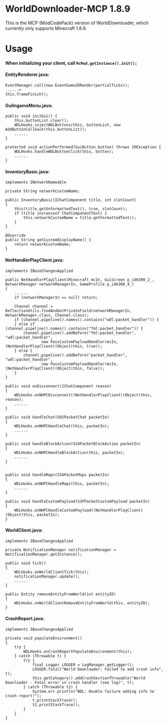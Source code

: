 # WorldDownloader-MCP 1.8.9
This is the MCP (ModCodePack) version of WorldDownloader, which currently only supports Minecraft 1.8.9.

# Usage

#### When initializing your client, call `McMod.getInstance().init();`

#### EntityRenderer.java:
    EventManager.call(new EventGame2DRender(partialTicks));
    ......>
    this.frameFinish();

#### GuiIngameMenu.java:

    public void initGui() {
        this.buttonList.clear();
        WDLHooks.injectWDLButtons(this, buttonList, new AddButtonCallback(this.buttonList));
        ......
    }

    protected void actionPerformed(GuiButton button) throws IOException {
        WDLHooks.handleWDLButtonClick(this, button);
        ......
    }

#### InventoryBasic.java:
    implements INetworkNameable

    private String networkCustomName;
        
    public InventoryBasic(IChatComponent title, int slotCount)
    {
        this(title.getUnformattedText(), true, slotCount);
        if (title instanceof ChatComponentText) {
            this.networkCustomName = title.getFormattedText();
        }
    }
    
    @Override
    public String getCustomDisplayName() {
        return networkCustomName;
    }

#### NetHandlerPlayClient.java:
    implements IBaseChangesApplied

    public NetHandlerPlayClient(Minecraft mcIn, GuiScreen p_i46300_2_, NetworkManager networkManagerIn, GameProfile p_i46300_4_)
    {
        ......
        if (networkManagerIn == null) return;

        Channel channel = ReflectionUtils.findAndGetPrivateField(networkManagerIn, NetworkManager.class, Channel.class);
        if (channel.pipeline().names().contains("wdl:packet_handler")) {
        } else if (channel.pipeline().names().contains("fml:packet_handler")) {
            channel.pipeline().addBefore("fml:packet_handler", "wdl:packet_handler",
                    new PassCustomPayloadHandler(mcIn, (NetHandlerPlayClient)(Object)this, true));
        } else {
            channel.pipeline().addBefore("packet_handler", "wdl:packet_handler",
                    new PassCustomPayloadHandler(mcIn, (NetHandlerPlayClient)(Object)this, false));
        }
    }
    
    public void onDisconnect(IChatComponent reason)
    {
        WDLHooks.onNHPCDisconnect((NetHandlerPlayClient)(Object)this, reason);
        ......
    }
    
    public void handleChat(S02PacketChat packetIn)
    {
        WDLHooks.onNHPCHandleChat(this, packetIn);
        ......
    }
    
    public void handleBlockAction(S24PacketBlockAction packetIn)
    {
        WDLHooks.onNHPCHandleBlockAction(this, packetIn);
        ......
    }
    
    
    public void handleMaps(S34PacketMaps packetIn)
    {
        WDLHooks.onNHPCHandleMaps(this, packetIn);
        ......
    }
    
    public void handleCustomPayload(S3FPacketCustomPayload packetIn)
    {
        WDLHooks.onNHPCHandleCustomPayload((NetHandlerPlayClient)(Object)this, packetIn);
    }

#### WorldClient.java:
    implements IBaseChangesApplied
    
    private NotificationManager notificationManager = NotificationManager.getInstance();

    public void tick()
    {
        WDLHooks.onWorldClientTick(this);
        notificationManager.update();
        ......
    }
    
    public Entity removeEntityFromWorld(int entityID)
    {
        WDLHooks.onWorldClientRemoveEntityFromWorld(this, entityID);
    }

#### CrashReport.java:
    implements IBaseChangesApplied
    
    private void populateEnvironment()
    {
        try {
            WDLHooks.onCrashReportPopulateEnvironment(this);
        } catch (Throwable t) {
            try {
                final Logger LOGGER = LogManager.getLogger();
                LOGGER.fatal("World Downloader: Failed to add crash info", t);
                this.getCategory().addCrashSectionThrowable("World Downloader - Fatal error in crash handler (see log)", t);
            } catch (Throwable t2) {
                System.err.println("WDL: Double failure adding info to crash report!");
                t.printStackTrace();
                t2.printStackTrace();
            }
        }
    }